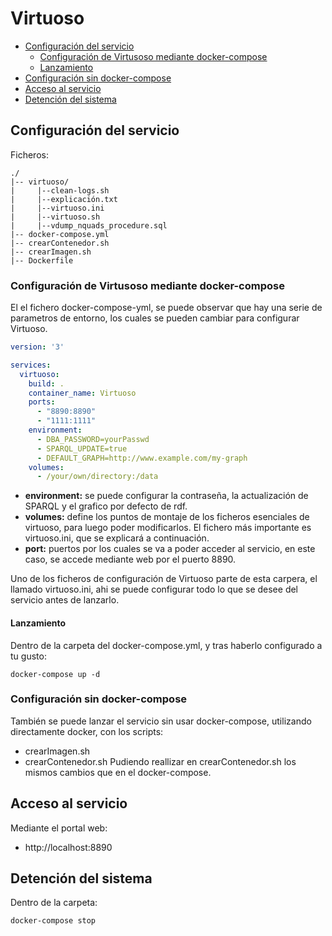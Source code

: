 # Virtuoso 

<!-- TOC START min:2 max:3 link:true update:true -->
- [Configuración del servicio](#configuracin-del-servicio)
  - [Configuración de Virtusoso mediante docker-compose](#docker-compose)
  - [Lanzamiento](#lanzamiento)
- [Configuración sin docker-compose](#configuracin-del-servicio-sin-compose)
- [Acceso al servicio](#acceso-al-servicio)
- [Detención del sistema](#detencin-del-sistema)

<!-- TOC END -->

## Configuración del servicio

Ficheros:

```
./
|-- virtuoso/
|     |--clean-logs.sh
|     |--explicación.txt
|     |--virtuoso.ini
|     |--virtuoso.sh
|     |--vdump_nquads_procedure.sql
|-- docker-compose.yml
|-- crearContenedor.sh
|-- crearImagen.sh
|-- Dockerfile
```
### Configuración de Virtusoso mediante docker-compose
El el fichero docker-compose-yml, se puede observar que hay una serie de parametros de entorno, los cuales se pueden cambiar para configurar Virtuoso.

```yaml
version: '3'

services:
  virtuoso:
    build: .
    container_name: Virtuoso
    ports:
      - "8890:8890"
      - "1111:1111"
    environment:
      - DBA_PASSWORD=yourPasswd 
      - SPARQL_UPDATE=true
      - DEFAULT_GRAPH=http://www.example.com/my-graph
    volumes:
      - /your/own/directory:/data 

```

* **environment:** se puede configurar la contraseña, la actualización de SPARQL y el grafico por defecto de rdf.
* **volumes:** define los puntos de montaje de los ficheros esenciales de virtuoso, para luego poder modificarlos. El fichero más importante es virtuoso.ini, que se explicará a continuación.
* **port:** puertos por los cuales se va a poder acceder al servicio, en este caso, se accede mediante web por el puerto 8890.

Uno de los ficheros de configuración de Virtuoso parte de esta carpera, el llamado virtuoso.ini, ahi se puede configurar todo lo que se desee del servicio antes de lanzarlo.

#### Lanzamiento

Dentro de la carpeta del docker-compose.yml, y tras haberlo configurado a tu gusto:

```
docker-compose up -d
```

### Configuración sin docker-compose

También se puede lanzar el servicio sin usar docker-compose, utilizando directamente docker, con los scripts:
* crearImagen.sh
* crearContenedor.sh
Pudiendo reallizar en crearContenedor.sh los mismos cambios que en el docker-compose.

## Acceso al servicio

Mediante el portal web:

- http://localhost:8890

## Detención del sistema

Dentro de la carpeta:

```
docker-compose stop 
```